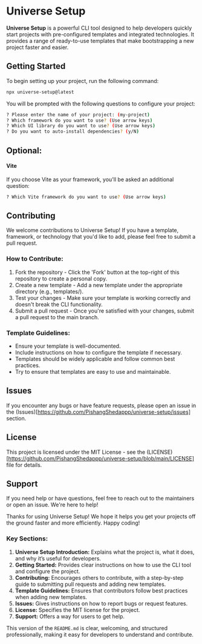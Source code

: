 # Universe Setup

**Universe Setup** is a powerful CLI tool designed to help developers quickly start projects with pre-configured templates and integrated technologies. It provides a range of ready-to-use templates that make bootstrapping a new project faster and easier.

## Getting Started

To begin setting up your project, run the following command:

```bash
npx universe-setup@latest
```

You will be prompted with the following questions to configure your project:
```bash
? Please enter the name of your project: (my-project)
? Which framework do you want to use? (Use arrow keys)
? Which UI library do you want to use? (Use arrow keys)
? Do you want to auto-install dependencies? (y/N)
```

## Optional:

#### Vite
If you choose Vite as your framework, you'll be asked an additional question:
```bash
? Which Vite framework do you want to use? (Use arrow keys)
```

## Contributing

We welcome contributions to Universe Setup! If you have a template, framework, or technology that you'd like to add, please feel free to submit a pull request.

### How to Contribute:
1. Fork the repository - Click the 'Fork' button at the top-right of this repository to create a personal copy.
2. Create a new template - Add a new template under the appropriate directory (e.g., templates/).
3. Test your changes - Make sure your template is working correctly and doesn't break the CLI functionality.
4. Submit a pull request - Once you're satisfied with your changes, submit a pull request to the main branch.

### Template Guidelines:
- Ensure your template is well-documented.
- Include instructions on how to configure the template if necessary.
- Templates should be widely applicable and follow common best practices.
- Try to ensure that templates are easy to use and maintainable.

## Issues
If you encounter any bugs or have feature requests, please open an issue in the (Issues)[https://github.com/PishangShedappp/universe-setup/issues] section.

## License
This project is licensed under the MIT License - see the (LICENSE)[https://github.com/PishangShedappp/universe-setup/blob/main/LICENSE] file for details.

## Support 
If you need help or have questions, feel free to reach out to the maintainers or open an issue. We're here to help!


Thanks for using Universe Setup! We hope it helps you get your projects off the ground faster and more efficiently. Happy coding!

### Key Sections:

1. **Universe Setup Introduction:** Explains what the project is, what it does, and why it’s useful for developers.
2. **Getting Started:** Provides clear instructions on how to use the CLI tool and configure the project.
3. **Contributing:** Encourages others to contribute, with a step-by-step guide to submitting pull requests and adding new templates.
4. **Template Guidelines:** Ensures that contributors follow best practices when adding new templates.
5. **Issues:** Gives instructions on how to report bugs or request features.
6. **License:** Specifies the MIT license for the project.
7. **Support:** Offers a way for users to get help.

This version of the `README.md` is clear, welcoming, and structured professionally, making it easy for developers to understand and contribute.
